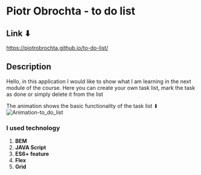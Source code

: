 # Piotr Obrochta - to do list
## Link ⬇
https://piotrobrochta.github.io/to-do-list/
## Description
Hello, in this application I would like to show what I am learning in the next module of the course. Here you can create your own task list, mark the task as done or simply delete it from the list

The animation shows the basic functionality of the task list ⬇
![Animation-to_do_list](https://user-images.githubusercontent.com/122232161/229372226-a01a0c01-5d78-484d-9587-ff6d236beb98.gif)
### I used technology 

1. **BEM**  
2. **JAVA Script**
3. **ES6+ feature** 
4. **Flex**
5. **Grid**

